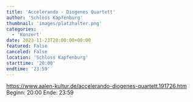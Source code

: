 ```yaml
---
title: 'Accelerando - Diogenes Quartett'
author: 'Schloss Kapfenburg'
thumbnail: 'images/platzhalter.png'
categories:
  - 'Konzert'
date: 2023-11-23T20:00:00+00:00
featured: False
canceled: False
location: 'Schloss Kapfenburg'
starttime: '20:00'
endtime: '23:59'
---
```

https://www.aalen-kultur.de/accelerando-diogenes-quartett.191726.htm
Beginn: 20:00
 Ende: 23:59